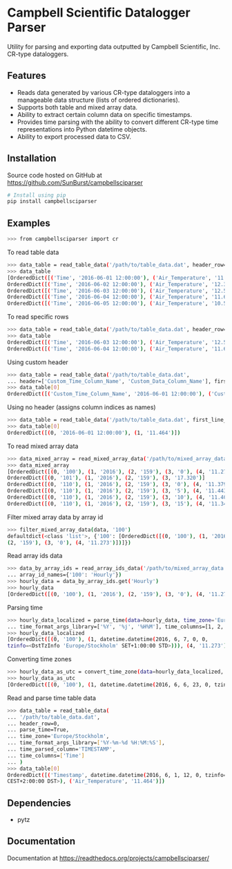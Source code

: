 # Campbell Scientific Datalogger Parser
Utility for parsing and exporting data outputted by Campbell Scientific, Inc. CR-type dataloggers.

## Features
* Reads data generated by various CR-type dataloggers into a manageable data structure (lists of ordered dictionaries).
* Supports both table and mixed array data.
* Ability to extract certain column data on specific timestamps.
* Provides time parsing with the ability to convert different CR-type time representations into Python datetime objects.
* Ability to export processed data to CSV.

## Installation
Source code hosted on GitHub at https://github.com/SunBurst/campbellsciparser

```sh
# Install using pip
pip install campbellsciparser
```
## Examples
```sh
>>> from campbellsciparser import cr 
```
To read table data
```sh
>>> data_table = read_table_data('/path/to/table_data.dat', header_row=0)
>>> data_table
[OrderedDict([('Time', '2016-06-01 12:00:00'), ('Air_Temperature', '11.464')]), 
OrderedDict([('Time', '2016-06-02 12:00:00'), ('Air_Temperature', '12.320')]),
OrderedDict([('Time', '2016-06-03 12:00:00'), ('Air_Temperature', '12.555')]),
OrderedDict([('Time', '2016-06-04 12:00:00'), ('Air_Temperature', '11.639')]),
OrderedDict([('Time', '2016-06-05 12:00:00'), ('Air_Temperature', '10.564')])]
```
To read specific rows
```sh
>>> data_table = read_table_data('/path/to/table_data.dat', header_row=0, first_line_num=2, last_line_num=3)
>>> data_table
OrderedDict([('Time', '2016-06-03 12:00:00'), ('Air_Temperature', '12.555')]),
OrderedDict([('Time', '2016-06-04 12:00:00'), ('Air_Temperature', '11.639')]),
```
Using custom header
```sh
>>> data_table = read_table_data('/path/to/table_data.dat', 
... header=['Custom_Time_Column_Name', 'Custom_Data_Column_Name'], first_line_num=1)
>>> data_table[0]
OrderedDict([('Custom_Time_Column_Name', '2016-06-01 12:00:00'), ('Custom_Data_Column_Name', '11.464')])
```
Using no header (assigns column indices as names)
```sh
>>> data_table = read_table_data('/path/to/table_data.dat', first_line_num=1)
>>> data_table[0]
OrderedDict([(0, '2016-06-01 12:00:00'), (1, '11.464')])
```
To read mixed array data
```sh
>>> data_mixed_array = read_mixed_array_data('/path/to/mixed_array_data.dat')
>>> data_mixed_array
[OrderedDict([(0, '100'), (1, '2016'), (2, '159'), (3, '0'), (4, '11.273')]), 
OrderedDict([(0, '101'), (1, '2016'), (2, '159'), (3, '17.320')]
OrderedDict([(0, '110'), (1, '2016'), (2, '159'), (3, '0'), (4, '11.379')]),
OrderedDict([(0, '110'), (1, '2016'), (2, '159'), (3, '5'), (4, '11.443')]),
OrderedDict([(0, '110'), (1, '2016'), (2, '159'), (3, '10'), (4, '11.407')]),
OrderedDict([(0, '110'), (1, '2016'), (2, '159'), (3, '15'), (4, '11.340')])]
```
Filter mixed array data by array id
```sh
>>> filter_mixed_array_data(data, '100')
defaultdict(<class 'list'>, {'100': [OrderedDict([(0, '100'), (1, '2016'), 
(2, '159'), (3, '0'), (4, '11.273')])]})
```
Read array ids data
```sh
>>> data_by_array_ids = read_array_ids_data('/path/to/mixed_array_data.dat', 
... array_id_names={'100': 'Hourly'})
>>> hourly_data = data_by_array_ids.get('Hourly')
>>> hourly_data
[OrderedDict([(0, '100'), (1, '2016'), (2, '159'), (3, '0'), (4, '11.273')])]
```
Parsing time
```sh
>>> hourly_data_localized = parse_time(data=hourly_data, time_zone='Europe/Stockholm',
... time_format_args_library=['%Y', '%j', '%H%M'], time_columns=[1, 2, 3])
>>> hourly_data_localized
[OrderedDict([(0, '100'), (1, datetime.datetime(2016, 6, 7, 0, 0, 
tzinfo=<DstTzInfo 'Europe/Stockholm' SET+1:00:00 STD>))), (4, '11.273')])]
```
Converting time zones
```sh
>>> hourly_data_as_utc = convert_time_zone(data=hourly_data_localized, time_column=1, time_zone='UTC')
>>> hourly_data_as_utc
[OrderedDict([(0, '100'), (1, datetime.datetime(2016, 6, 6, 23, 0, tzinfo=<UTC>)), (4, '11.273')])]
```
Read and parse time table data
```sh
>>> data_table = read_table_data(
... '/path/to/table_data.dat',
... header_row=0,
... parse_time=True,
... time_zone='Europe/Stockholm',
... time_format_args_library=['%Y-%m-%d %H:%M:%S'],
... time_parsed_column='TIMESTAMP',
... time_columns=['Time']
... )
>>> data_table[0]
OrderedDict([('Timestamp', datetime.datetime(2016, 6, 1, 12, 0, tzinfo=<DstTzInfo 'Europe/Stockholm' 
CEST+2:00:00 DST>), ('Air_Temperature', '11.464')])
```

## Dependencies
* pytz

## Documentation
Documentation at https://readthedocs.org/projects/campbellsciparser/
